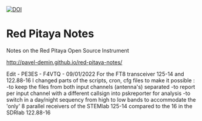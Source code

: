 [![DOI](https://zenodo.org/badge/28404370.svg)](https://zenodo.org/badge/latestdoi/28404370)

# Red Pitaya Notes

Notes on the Red Pitaya Open Source Instrument

http://pavel-demin.github.io/red-pitaya-notes/

Edit - PE3ES - F4VTQ - 09/01/2022
For the FT8 transceiver 125-14 and 122.88-16 I changed parts of the scripts, cron, cfg files to make it possible :
-to keep the files from both input channels (antenna's) separated
-to report per input channel with a different callsign into pskreporter for analysis
-to switch in a day/night sequency from high to low bands to accommodate the 'only' 8 parallel receivers of the STEMlab 125-14 compared to the 16 in the SDRlab 122.88-16
